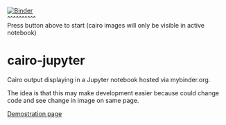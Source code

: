 [![Binder](http://mybinder.org/badge.svg)](http://mybinder.org/repo/fomightez/cairo-jupyter)  
^^^^^^^^^^  
Press button above to start (cairo images will only be visible in active notebook)


# cairo-jupyter

Cairo output displaying in a Jupyter notebook hosted via mybinder.org.

The idea is that this may make development easier because could change code and see change in image on same page.

[Demostration page](http://mybinder.org/repo/fomightez/cairo-jupyter)

